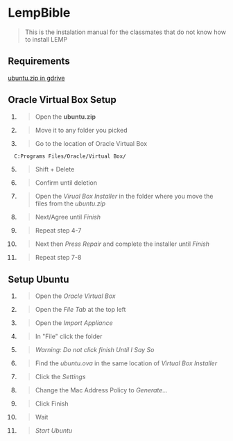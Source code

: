 # LempBible
> This is the instalation manual for the classmates that do not know how to install LEMP
## Requirements
[ubuntu.zip in gdrive](https://drive.google.com/file/d/1c7jfkd2rhUn_EikNrxqe5uMeloL8pZzX/view?usp=drive_link)
## Oracle Virtual Box Setup
1. > Open the **ubuntu.zip**
2. > Move it to any folder you picked
4. > Go to the location of Oracle Virtual Box
```bash
  C:Programs Files/Oracle/Virtual Box/
```
5. > Shift + Delete
6. > Confirm until deletion
7. > Open the *Virual Box Installer* in the folder where you move the files from the *ubuntu.zip*
8. > Next/Agree until *Finish*
9. > Repeat step 4-7
10. > Next then *Press Repair* and complete the installer until *Finish*
11. > Repeat step 7-8
## Setup Ubuntu
1. > Open the *Oracle Virtual Box*
2. > Open the *File Tab* at the top left
3. > Open the *Import Appliance*
4. > In "File" click the folder
5. > *Warning: Do not click finish Until I Say So*
6. > Find the *ubuntu.ova* in the same location of *Virtual Box Installer*
7. > Click the *Settings*
8. > Change the Mac Address Policy to *Generate...*
9. > Click Finish
10. > Wait
11. > *Start Ubuntu*
